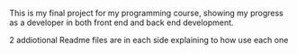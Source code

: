 This is my final project for my programming course, showing my progress as a developer in both front end and back end development.

2 addiotional Readme files are in each side explaining to how use each one
 

